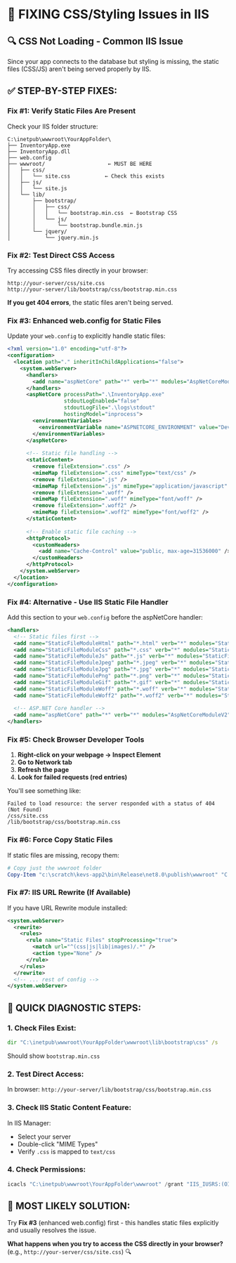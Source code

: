 # 🎨 FIXING CSS/Styling Issues in IIS

## 🔍 **CSS Not Loading - Common IIS Issue**

Since your app connects to the database but styling is missing, the static files (CSS/JS) aren't being served properly by IIS.

## ✅ **STEP-BY-STEP FIXES:**

### **Fix #1: Verify Static Files Are Present**
Check your IIS folder structure:
```
C:\inetpub\wwwroot\YourAppFolder\
├── InventoryApp.exe
├── InventoryApp.dll
├── web.config
├── wwwroot/                    ← MUST BE HERE
│   ├── css/
│   │   └── site.css           ← Check this exists
│   ├── js/
│   │   └── site.js
│   └── lib/
│       ├── bootstrap/
│       │   ├── css/
│       │   │   └── bootstrap.min.css  ← Bootstrap CSS
│       │   └── js/
│       │       └── bootstrap.bundle.min.js
│       └── jquery/
│           └── jquery.min.js
```

### **Fix #2: Test Direct CSS Access**
Try accessing CSS files directly in your browser:
```
http://your-server/css/site.css
http://your-server/lib/bootstrap/css/bootstrap.min.css
```

**If you get 404 errors**, the static files aren't being served.

### **Fix #3: Enhanced web.config for Static Files**
Update your `web.config` to explicitly handle static files:

```xml
<?xml version="1.0" encoding="utf-8"?>
<configuration>
  <location path="." inheritInChildApplications="false">
    <system.webServer>
      <handlers>
        <add name="aspNetCore" path="*" verb="*" modules="AspNetCoreModuleV2" resourceType="Unspecified" />
      </handlers>
      <aspNetCore processPath=".\InventoryApp.exe" 
                  stdoutLogEnabled="false" 
                  stdoutLogFile=".\logs\stdout" 
                  hostingModel="inprocess">
        <environmentVariables>
          <environmentVariable name="ASPNETCORE_ENVIRONMENT" value="Development" />
        </environmentVariables>
      </aspNetCore>
      
      <!-- Static file handling -->
      <staticContent>
        <remove fileExtension=".css" />
        <mimeMap fileExtension=".css" mimeType="text/css" />
        <remove fileExtension=".js" />
        <mimeMap fileExtension=".js" mimeType="application/javascript" />
        <remove fileExtension=".woff" />
        <mimeMap fileExtension=".woff" mimeType="font/woff" />
        <remove fileExtension=".woff2" />
        <mimeMap fileExtension=".woff2" mimeType="font/woff2" />
      </staticContent>
      
      <!-- Enable static file caching -->
      <httpProtocol>
        <customHeaders>
          <add name="Cache-Control" value="public, max-age=31536000" />
        </customHeaders>
      </httpProtocol>
    </system.webServer>
  </location>
</configuration>
```

### **Fix #4: Alternative - Use IIS Static File Handler**
Add this section to your `web.config` before the aspNetCore handler:

```xml
<handlers>
  <!-- Static files first -->
  <add name="StaticFileModuleHtml" path="*.html" verb="*" modules="StaticFileModule" resourceType="File" requireAccess="Read" />
  <add name="StaticFileModuleCss" path="*.css" verb="*" modules="StaticFileModule" resourceType="File" requireAccess="Read" />
  <add name="StaticFileModuleJs" path="*.js" verb="*" modules="StaticFileModule" resourceType="File" requireAccess="Read" />
  <add name="StaticFileModuleJpeg" path="*.jpeg" verb="*" modules="StaticFileModule" resourceType="File" requireAccess="Read" />
  <add name="StaticFileModuleJpg" path="*.jpg" verb="*" modules="StaticFileModule" resourceType="File" requireAccess="Read" />
  <add name="StaticFileModulePng" path="*.png" verb="*" modules="StaticFileModule" resourceType="File" requireAccess="Read" />
  <add name="StaticFileModuleGif" path="*.gif" verb="*" modules="StaticFileModule" resourceType="File" requireAccess="Read" />
  <add name="StaticFileModuleWoff" path="*.woff" verb="*" modules="StaticFileModule" resourceType="File" requireAccess="Read" />
  <add name="StaticFileModuleWoff2" path="*.woff2" verb="*" modules="StaticFileModule" resourceType="File" requireAccess="Read" />
  
  <!-- ASP.NET Core handler -->
  <add name="aspNetCore" path="*" verb="*" modules="AspNetCoreModuleV2" resourceType="Unspecified" />
</handlers>
```

### **Fix #5: Check Browser Developer Tools**
1. **Right-click on your webpage → Inspect Element**
2. **Go to Network tab**
3. **Refresh the page**
4. **Look for failed requests (red entries)**

You'll see something like:
```
Failed to load resource: the server responded with a status of 404 (Not Found)
/css/site.css
/lib/bootstrap/css/bootstrap.min.css
```

### **Fix #6: Force Copy Static Files**
If static files are missing, recopy them:

```powershell
# Copy just the wwwroot folder
Copy-Item "c:\scratch\kevs-app2\bin\Release\net8.0\publish\wwwroot" "C:\inetpub\wwwroot\YourAppFolder\" -Recurse -Force
```

### **Fix #7: IIS URL Rewrite (If Available)**
If you have URL Rewrite module installed:

```xml
<system.webServer>
  <rewrite>
    <rules>
      <rule name="Static Files" stopProcessing="true">
        <match url="^(css|js|lib|images)/.*" />
        <action type="None" />
      </rule>
    </rules>
  </rewrite>
  <!-- ... rest of config -->
</system.webServer>
```

## 🚀 **QUICK DIAGNOSTIC STEPS:**

### **1. Check Files Exist:**
```cmd
dir "C:\inetpub\wwwroot\YourAppFolder\wwwroot\lib\bootstrap\css" /s
```
Should show `bootstrap.min.css`

### **2. Test Direct Access:**
In browser: `http://your-server/lib/bootstrap/css/bootstrap.min.css`

### **3. Check IIS Static Content Feature:**
In IIS Manager:
- Select your server
- Double-click "MIME Types"
- Verify `.css` is mapped to `text/css`

### **4. Check Permissions:**
```powershell
icacls "C:\inetpub\wwwroot\YourAppFolder\wwwroot" /grant "IIS_IUSRS:(OI)(CI)(RX)"
```

## 🎯 **MOST LIKELY SOLUTION:**

Try **Fix #3** (enhanced web.config) first - this handles static files explicitly and usually resolves the issue.

**What happens when you try to access the CSS directly in your browser?** (e.g., `http://your-server/css/site.css`) 🔍